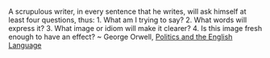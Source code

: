 A scrupulous writer, in every sentence that he writes, will ask himself at least four questions, thus: 1. What am I trying to say? 2. What words will express it? 3. What image or idiom will make it clearer? 4. Is this image fresh enough to have an effect? ~ George Orwell, [Politics and the English Language](https://emea01.safelinks.protection.outlook.com/?url=https%3A%2F%2Flondonwriterssalon.us4.list-manage.com%2Ftrack%2Fclick%3Fu%3D8b047263967451488070a8ad0%26id%3D52bff08a9a%26e%3Dd0baf97615&data=04%7C01%7C%7Cb32ef5fc50a74480210e08d95b0dba6e%7C84df9e7fe9f640afb435aaaaaaaaaaaa%7C1%7C0%7C637640936792500267%7CUnknown%7CTWFpbGZsb3d8eyJWIjoiMC4wLjAwMDAiLCJQIjoiV2luMzIiLCJBTiI6Ik1haWwiLCJXVCI6Mn0%3D%7C1000&sdata=QmjYsSWjlFP3rAl%2BfjXPcy6EWAmNw23mpV7tfy6LJ%2FY%3D&reserved=0 "Protected by Outlook: https://londonwriterssalon.us4.list-manage.com/track/click?u=8b047263967451488070a8ad0&id=52bff08a9a&e=d0baf97615. Click or tap to follow the link.")